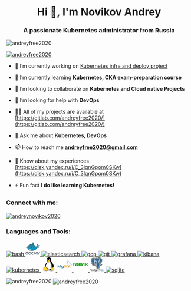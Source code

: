 <h1 align="center">Hi 👋, I'm Novikov Andrey</h1>
<h3 align="center">A passionate Kubernetes administrator from Russia</h3>

<p align="left"> <img src="https://komarev.com/ghpvc/?username=andreyfree2020&label=Profile%20views&color=0e75b6&style=flat" alt="andreyfree2020" /> </p>

<p align="left"> <a href="https://github.com/ryo-ma/github-profile-trophy"><img src="https://github-profile-trophy.vercel.app/?username=andreyfree2020" alt="andreyfree2020" /></a> </p>

- 🔭 I’m currently working on [Kubernetes infra and deploy project](https://gitlab.com/andreyfree2020/kuber-project.git)

- 🌱 I’m currently learning **Kubernetes, CKA exam-preparation course**

- 👯 I’m looking to collaborate on **Kubernetes and Cloud native Projects**

- 🤝 I’m looking for help with **DevOps**

- 👨‍💻 All of my projects are available at [https://gitlab.com/andreyfree2020/](https://gitlab.com/andreyfree2020/)

- 💬 Ask me about **Kubernetes, DevOps**

- 📫 How to reach me **andreyfree2020@gmail.com**

- 📄 Know about my experiences [https://disk.yandex.ru/i/C_3lqnGpom0SKw](https://disk.yandex.ru/i/C_3lqnGpom0SKw)

- ⚡ Fun fact **I do like learning Kubernetes!**

<h3 align="left">Connect with me:</h3>
<p align="left">
<a href="https://linkedin.com/in/andreynovikov2020" target="blank"><img align="center" src="https://raw.githubusercontent.com/rahuldkjain/github-profile-readme-generator/master/src/images/icons/Social/linked-in-alt.svg" alt="andreynovikov2020" height="30" width="40" /></a>
</p>

<h3 align="left">Languages and Tools:</h3>
<p align="left"> <a href="https://www.gnu.org/software/bash/" target="_blank" rel="noreferrer"> <img src="https://www.vectorlogo.zone/logos/gnu_bash/gnu_bash-icon.svg" alt="bash" width="40" height="40"/> </a> <a href="https://www.docker.com/" target="_blank" rel="noreferrer"> <img src="https://raw.githubusercontent.com/devicons/devicon/master/icons/docker/docker-original-wordmark.svg" alt="docker" width="40" height="40"/> </a> <a href="https://www.elastic.co" target="_blank" rel="noreferrer"> <img src="https://www.vectorlogo.zone/logos/elastic/elastic-icon.svg" alt="elasticsearch" width="40" height="40"/> </a> <a href="https://cloud.google.com" target="_blank" rel="noreferrer"> <img src="https://www.vectorlogo.zone/logos/google_cloud/google_cloud-icon.svg" alt="gcp" width="40" height="40"/> </a> <a href="https://git-scm.com/" target="_blank" rel="noreferrer"> <img src="https://www.vectorlogo.zone/logos/git-scm/git-scm-icon.svg" alt="git" width="40" height="40"/> </a> <a href="https://grafana.com" target="_blank" rel="noreferrer"> <img src="https://www.vectorlogo.zone/logos/grafana/grafana-icon.svg" alt="grafana" width="40" height="40"/> </a> <a href="https://www.elastic.co/kibana" target="_blank" rel="noreferrer"> <img src="https://www.vectorlogo.zone/logos/elasticco_kibana/elasticco_kibana-icon.svg" alt="kibana" width="40" height="40"/> </a> <a href="https://kubernetes.io" target="_blank" rel="noreferrer"> <img src="https://www.vectorlogo.zone/logos/kubernetes/kubernetes-icon.svg" alt="kubernetes" width="40" height="40"/> </a> <a href="https://www.linux.org/" target="_blank" rel="noreferrer"> <img src="https://raw.githubusercontent.com/devicons/devicon/master/icons/linux/linux-original.svg" alt="linux" width="40" height="40"/> </a> <a href="https://www.mysql.com/" target="_blank" rel="noreferrer"> <img src="https://raw.githubusercontent.com/devicons/devicon/master/icons/mysql/mysql-original-wordmark.svg" alt="mysql" width="40" height="40"/> </a> <a href="https://www.nginx.com" target="_blank" rel="noreferrer"> <img src="https://raw.githubusercontent.com/devicons/devicon/master/icons/nginx/nginx-original.svg" alt="nginx" width="40" height="40"/> </a> <a href="https://www.postgresql.org" target="_blank" rel="noreferrer"> <img src="https://raw.githubusercontent.com/devicons/devicon/master/icons/postgresql/postgresql-original-wordmark.svg" alt="postgresql" width="40" height="40"/> </a> <a href="https://www.sqlite.org/" target="_blank" rel="noreferrer"> <img src="https://www.vectorlogo.zone/logos/sqlite/sqlite-icon.svg" alt="sqlite" width="40" height="40"/> </a> </p>

<p><img align="left" src="https://github-readme-stats.vercel.app/api/top-langs?username=andreyfree2020&show_icons=true&locale=en&layout=compact" alt="andreyfree2020" /></p>

<p>&nbsp;<img align="center" src="https://github-readme-stats.vercel.app/api?username=andreyfree2020&show_icons=true&locale=en" alt="andreyfree2020" /></p>
